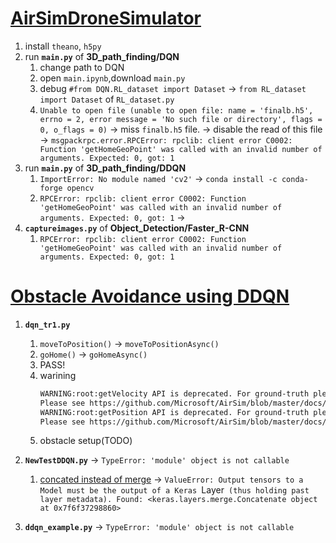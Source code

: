 # [AirSimDroneSimulator](https://github.com/AirSimDroneSimulator/AirSim)
1. install `theano`, `h5py`
2. run __`main.py`__ of __3D_path_finding/DQN__
    1. change path to DQN
    2. open `main.ipynb`,download `main.py`
    3. debug `#from DQN.RL_dataset import Dataset` -> 
`from RL_dataset import Dataset` of `RL_dataset.py`
    4. `Unable to open file (unable to open file: name = 'finalb.h5', errno = 2, error message = 'No such file or directory', flags = 0, o_flags = 0)` -> miss `finalb.h5` file. -> disable the read of this file -> `msgpackrpc.error.RPCError: rpclib: client error C0002: Function 'getHomeGeoPoint' was called with an invalid number of arguments. Expected: 0, got: 1`
3. run __`main.py`__ of __3D_path_finding/DDQN__
    1. `ImportError: No module named 'cv2'` -> `conda install -c conda-forge opencv`
    2. `RPCError: rpclib: client error C0002: Function 'getHomeGeoPoint' was called with an invalid number of arguments. Expected: 0, got: 1` ->
4. __`captureimages.py`__ of __Object_Detection/Faster_R-CNN__
    1. `RPCError: rpclib: client error C0002: Function 'getHomeGeoPoint' was called with an invalid number of arguments. Expected: 0, got: 1`


# [Obstacle Avoidance using DDQN](https://github.com/npd15393/Obstacle-Avoidance-using-DDQN)


	


1. __`dqn_tr1.py`__
    1. `moveToPosition()` -> `moveToPositionAsync()`
    2. `goHome()` -> `goHomeAsync()`
    3. PASS!
    4. warining
        ``` bash
        WARNING:root:getVelocity API is deprecated. For ground-truth please use simGetGroundTruthKinematics() API.
        Please see https://github.com/Microsoft/AirSim/blob/master/docs/upgrade_apis.md for more info.
        WARNING:root:getPosition API is deprecated. For ground-truth please use simGetGroundTruthKinematics() API.
        Please see https://github.com/Microsoft/AirSim/blob/master/docs/upgrade_apis.md for more info.
        ```
    5. obstacle setup(TODO)

2. __`NewTestDDQN.py`__ -> `TypeError: 'module' object is not callable`
    1. [concated instead of merge](https://stackoverflow.com/questions/51075666/how-to-implement-merge-from-keras-layers) -> `ValueError: Output tensors to a Model must be the output of a Keras `Layer` (thus holding past layer metadata). Found: <keras.layers.merge.Concatenate object at 0x7f6f37298860>`

3. __`ddqn_example.py`__ -> `TypeError: 'module' object is not callable`